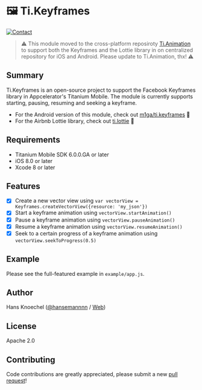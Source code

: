 # 🖼 Ti.Keyframes
[![Contact](http://hans-knoechel.de/shields/shield-twitter.svg)](http://twitter.com/hansemannnn)

> ⚠️ This module moved to the cross-platform reposiroty [Ti.Animation](https://github.com/m1ga/ti.animation) to support both the Keyframes and the Lottie library in on centralized repository for iOS and Android. Please update to Ti.Animation, thx! ⚠️

 Summary
---------------
Ti.Keyframes is an open-source project to support the Facebook Keyframes library in Appcelerator's 
Titanium Mobile. The module is currently supports starting, pausing, resuming and seeking a keyframe.

- For the Android version of this module, check out [m1ga/ti.keyframes](https://github.com/m1ga/ti.keyframes) :rocket:
- For the Airbnb Lottie library, check out [ti.lottie](https://github.com/hansemannn/ti.lottie) :rocket:

Requirements
---------------
- Titanium Mobile SDK 6.0.0.GA or later
- iOS 8.0 or later
- Xcode 8 or later

Features
---------------
- [x] Create a new vector view using `var vectorView = Keyframes.createVectorView({resource: 'my_json'})`
- [x] Start a keyframe animation using `vectorView.startAnimation()`
- [x] Pause a keyframe animation using `vectorView.pauseAnimation()`
- [x] Resume a keyframe animation using `vectorView.resumeAnimation()`
- [x] Seek to a certain progress of a keyframe animation using `vectorView.seekToProgress(0.5)`

Example
---------------
Please see the full-featured example in `example/app.js`.

Author
---------------
Hans Knoechel ([@hansemannnn](https://twitter.com/hansemannnn) / [Web](http://hans-knoechel.de))

License
---------------
Apache 2.0

Contributing
---------------
Code contributions are greatly appreciated, please submit a new [pull request](https://github.com/hansemannn/ti.keyframes/pull/new/master)!
